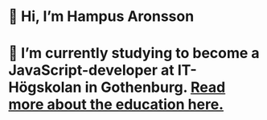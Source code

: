# 👋 Hi, I’m Hampus Aronsson
# 🌱 I’m currently studying to become a JavaScript-developer at IT-Högskolan in Gothenburg. [Read more about the education here.](https://www.iths.se/courses/javascript-utvecklare/)

